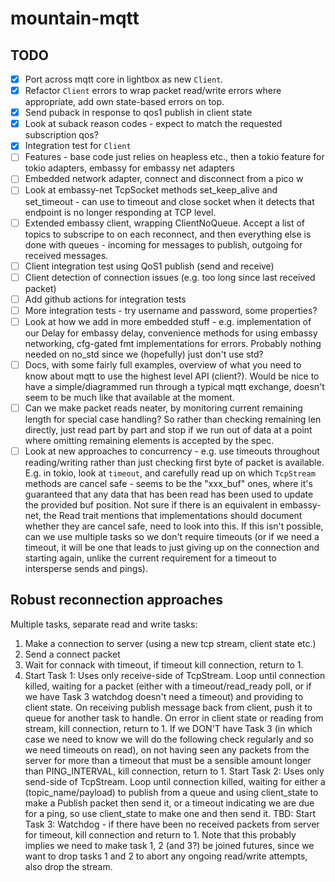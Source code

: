 # mountain-mqtt

## TODO

- [x] Port across mqtt core in lightbox as new `Client`.
- [x] Refactor `Client` errors to wrap packet read/write errors where appropriate, add own state-based errors on top.
- [x] Send puback in response to qos1 publish in client state
- [x] Look at suback reason codes - expect to match the requested subscription qos?
- [x] Integration test for `Client`
- [ ] Features - base code just relies on heapless etc., then a tokio feature for tokio adapters, embassy for embassy net adapters
- [ ] Embedded network adapter, connect and disconnect from a pico w
- [ ] Look at embassy-net TcpSocket methods set_keep_alive and set_timeout - can use to timeout and close socket when it detects that endpoint is no longer responding at TCP level.
- [ ] Extended embassy client, wrapping ClientNoQueue. Accept a list of topics to subscripe to on each reconnect, and then everything else is done with queues - incoming for messages to publish, outgoing for received messages.
- [ ] Client integration test using QoS1 publish (send and receive)
- [ ] Client detection of connection issues (e.g. too long since last received packet)
- [ ] Add github actions for integration tests
- [ ] More integration tests - try username and password, some properties?
- [ ] Look at how we add in more embedded stuff - e.g. implementation of our Delay for embassy delay, convenience methods for using embassy networking, cfg-gated fmt implementations for errors. Probably nothing needed on no_std since we (hopefully) just don't use std?
- [ ] Docs, with some fairly full examples, overview of what you need to know about mqtt to use the highest level API (client?). Would be nice to have a simple/diagrammed run through a typical mqtt exchange, doesn't seem to be much like that available at the moment.
- [ ] Can we make packet reads neater, by monitoring current remaining length for special case handling? So rather than checking remaining len directly, just read part by part and stop if we run out of data at a point where omitting remaining elements is accepted by the spec.
- [ ] Look at new approaches to concurrency - e.g. use timeouts throughout reading/writing rather than just checking first byte of packet is available. E.g. in tokio, look at `timeout`, and carefully read up on which `TcpStream` methods are cancel safe - seems to be the "xxx_buf" ones, where it's guaranteed that any data that has been read has been used to update the provided buf position. Not sure if there is an equivalent in embassy-net, the Read trait mentions that implementations should document whether they are cancel safe, need to look into this. If this isn't possible, can we use multiple tasks so we don't require timeouts (or if we need a timeout, it will be one that leads to just giving up on the connection and starting again, unlike the current requirement for a timeout to intersperse sends and pings).

## Robust reconnection approaches

Multiple tasks, separate read and write tasks:

1. Make a connection to server (using a new tcp stream, client state etc.)
2. Send a connect packet
3. Wait for connack with timeout, if timeout kill connection, return to 1.
4. Start Task 1: Uses only receive-side of TcpStream. Loop until connection killed, waiting for a packet (either with a timeout/read_ready poll, or if we have Task 3 watchdog doesn't need a timeout) and providing to client state. On receiving publish message back from client, push it to queue for another task to handle. On error in client state or reading from stream, kill connection, return to 1. If we DON'T have Task 3 (in which case we need to know we will do the following check regularly and so we need timeouts on read), on not having seen any packets from the server for more than a timeout that must be a sensible amount longer than PING_INTERVAL, kill connection, return to 1.
   Start Task 2: Uses only send-side of TcpStream. Loop until connection killed, waiting for either a (topic_name/payload) to publish from a queue and using client_state to make a Publish packet then send it, or a timeout indicating we are due for a ping, so use client_state to make one and then send it.
   TBD: Start Task 3: Watchdog - if there have been no received packets from server for timeout, kill connection and return to 1. Note that this probably implies we need to make task 1, 2 (and 3?) be joined futures, since we want to drop tasks 1 and 2 to abort any ongoing read/write attempts, also drop the stream.
